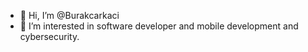 - 👋 Hi, I’m @Burakcarkaci
- 👀 I’m interested in software developer and mobile development and cybersecurity.


<!---
Burakcarkaci/Burakcarkaci is a ✨ special ✨ repository because its `README.md` (this file) appears on your GitHub profile.
You can click the Preview link to take a look at your changes.
--->
